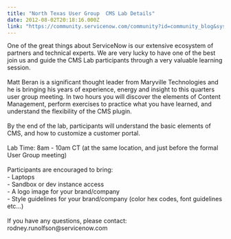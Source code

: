 ```yaml
---
title: "North Texas User Group  CMS Lab Details"
date: 2012-08-02T20:18:16.000Z
link: "https://community.servicenow.com/community?id=community_blog&sys_id=ad4e26addbd0dbc01dcaf3231f961941"
---
```

<p>One of the great things about ServiceNow is our extensive ecosystem of partners and technical experts. We are very lucky to have one of the best join us and guide the CMS Lab participants through a very valuable learning session.<br /><br />Matt Beran is a significant thought leader from Maryville Technologies and he is bringing his years of experience, energy and insight to this quarters user group meeting. In two hours you will discover the elements of Content Management, perform exercises to practice what you have learned, and understand the flexibility of the CMS plugin.<br /><br />By the end of the lab, participants will understand the basic elements of CMS, and how to customize a customer portal.<br /><br />Lab Time: 8am - 10am CT (at the same location, and just before the formal User Group meeting)<br /><br />Participants are encouraged to bring:<br />- Laptops<br />- Sandbox or dev instance access<br />- A logo image for your brand/company<br />- Style guidelines for your brand/company (color hex codes, font guidelines etc…)<br /><br />If you have any questions, please contact: rodney.runolfson@servicenow.com</p>